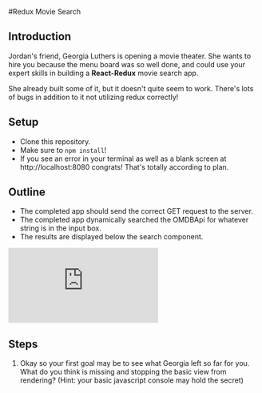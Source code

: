 #Redux Movie Search

## Introduction

Jordan's friend, Georgia Luthers is opening a movie theater. She wants to hire you because the menu board was so well done, and could use your expert skills in building a **React-Redux** movie search app. 

She already built some of it, but it doesn't quite seem to work. There's lots of bugs in addition to it not utilizing redux correctly!


## Setup

* Clone this repository. 
* Make sure to `npm install`!
* If you see an error in your terminal as well as a blank screen at http://localhost:8080 congrats! That's totally according to plan. 

## Outline

* The completed app should send the correct GET request to the server.
* The completed app dynamically searched the OMDBApi for whatever string is in the input box.
* The results are displayed below the search component. 

![screenshot](http://www.zimagez.com/full/3a816d1363ed7646817defaa1cf6b754395e6637689e247c6924c0fb25bf0a9d3772370556c2370a9afbe4e0a889cb903b5c8e80fd74d907.php)

## Steps

1. Okay so your first goal may be to see what Georgia left so far for you. What do you think is missing and stopping the basic view from rendering? (Hint: your basic javascript console may hold the secret)




